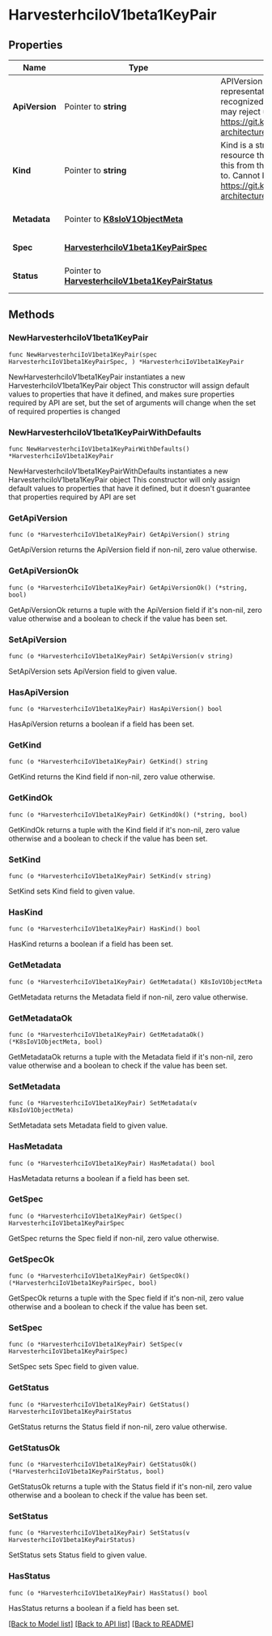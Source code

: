 # HarvesterhciIoV1beta1KeyPair

## Properties

Name | Type | Description | Notes
------------ | ------------- | ------------- | -------------
**ApiVersion** | Pointer to **string** | APIVersion defines the versioned schema of this representation of an object. Servers should convert recognized schemas to the latest internal value, and may reject unrecognized values. More info: https://git.k8s.io/community/contributors/devel/sig-architecture/api-conventions.md#resources | [optional] 
**Kind** | Pointer to **string** | Kind is a string value representing the REST resource this object represents. Servers may infer this from the endpoint the client submits requests to. Cannot be updated. In CamelCase. More info: https://git.k8s.io/community/contributors/devel/sig-architecture/api-conventions.md#types-kinds | [optional] 
**Metadata** | Pointer to [**K8sIoV1ObjectMeta**](K8sIoV1ObjectMeta.md) |  | [optional] [default to {}]
**Spec** | [**HarvesterhciIoV1beta1KeyPairSpec**](HarvesterhciIoV1beta1KeyPairSpec.md) |  | [default to {}]
**Status** | Pointer to [**HarvesterhciIoV1beta1KeyPairStatus**](HarvesterhciIoV1beta1KeyPairStatus.md) |  | [optional] [default to {}]

## Methods

### NewHarvesterhciIoV1beta1KeyPair

`func NewHarvesterhciIoV1beta1KeyPair(spec HarvesterhciIoV1beta1KeyPairSpec, ) *HarvesterhciIoV1beta1KeyPair`

NewHarvesterhciIoV1beta1KeyPair instantiates a new HarvesterhciIoV1beta1KeyPair object
This constructor will assign default values to properties that have it defined,
and makes sure properties required by API are set, but the set of arguments
will change when the set of required properties is changed

### NewHarvesterhciIoV1beta1KeyPairWithDefaults

`func NewHarvesterhciIoV1beta1KeyPairWithDefaults() *HarvesterhciIoV1beta1KeyPair`

NewHarvesterhciIoV1beta1KeyPairWithDefaults instantiates a new HarvesterhciIoV1beta1KeyPair object
This constructor will only assign default values to properties that have it defined,
but it doesn't guarantee that properties required by API are set

### GetApiVersion

`func (o *HarvesterhciIoV1beta1KeyPair) GetApiVersion() string`

GetApiVersion returns the ApiVersion field if non-nil, zero value otherwise.

### GetApiVersionOk

`func (o *HarvesterhciIoV1beta1KeyPair) GetApiVersionOk() (*string, bool)`

GetApiVersionOk returns a tuple with the ApiVersion field if it's non-nil, zero value otherwise
and a boolean to check if the value has been set.

### SetApiVersion

`func (o *HarvesterhciIoV1beta1KeyPair) SetApiVersion(v string)`

SetApiVersion sets ApiVersion field to given value.

### HasApiVersion

`func (o *HarvesterhciIoV1beta1KeyPair) HasApiVersion() bool`

HasApiVersion returns a boolean if a field has been set.

### GetKind

`func (o *HarvesterhciIoV1beta1KeyPair) GetKind() string`

GetKind returns the Kind field if non-nil, zero value otherwise.

### GetKindOk

`func (o *HarvesterhciIoV1beta1KeyPair) GetKindOk() (*string, bool)`

GetKindOk returns a tuple with the Kind field if it's non-nil, zero value otherwise
and a boolean to check if the value has been set.

### SetKind

`func (o *HarvesterhciIoV1beta1KeyPair) SetKind(v string)`

SetKind sets Kind field to given value.

### HasKind

`func (o *HarvesterhciIoV1beta1KeyPair) HasKind() bool`

HasKind returns a boolean if a field has been set.

### GetMetadata

`func (o *HarvesterhciIoV1beta1KeyPair) GetMetadata() K8sIoV1ObjectMeta`

GetMetadata returns the Metadata field if non-nil, zero value otherwise.

### GetMetadataOk

`func (o *HarvesterhciIoV1beta1KeyPair) GetMetadataOk() (*K8sIoV1ObjectMeta, bool)`

GetMetadataOk returns a tuple with the Metadata field if it's non-nil, zero value otherwise
and a boolean to check if the value has been set.

### SetMetadata

`func (o *HarvesterhciIoV1beta1KeyPair) SetMetadata(v K8sIoV1ObjectMeta)`

SetMetadata sets Metadata field to given value.

### HasMetadata

`func (o *HarvesterhciIoV1beta1KeyPair) HasMetadata() bool`

HasMetadata returns a boolean if a field has been set.

### GetSpec

`func (o *HarvesterhciIoV1beta1KeyPair) GetSpec() HarvesterhciIoV1beta1KeyPairSpec`

GetSpec returns the Spec field if non-nil, zero value otherwise.

### GetSpecOk

`func (o *HarvesterhciIoV1beta1KeyPair) GetSpecOk() (*HarvesterhciIoV1beta1KeyPairSpec, bool)`

GetSpecOk returns a tuple with the Spec field if it's non-nil, zero value otherwise
and a boolean to check if the value has been set.

### SetSpec

`func (o *HarvesterhciIoV1beta1KeyPair) SetSpec(v HarvesterhciIoV1beta1KeyPairSpec)`

SetSpec sets Spec field to given value.


### GetStatus

`func (o *HarvesterhciIoV1beta1KeyPair) GetStatus() HarvesterhciIoV1beta1KeyPairStatus`

GetStatus returns the Status field if non-nil, zero value otherwise.

### GetStatusOk

`func (o *HarvesterhciIoV1beta1KeyPair) GetStatusOk() (*HarvesterhciIoV1beta1KeyPairStatus, bool)`

GetStatusOk returns a tuple with the Status field if it's non-nil, zero value otherwise
and a boolean to check if the value has been set.

### SetStatus

`func (o *HarvesterhciIoV1beta1KeyPair) SetStatus(v HarvesterhciIoV1beta1KeyPairStatus)`

SetStatus sets Status field to given value.

### HasStatus

`func (o *HarvesterhciIoV1beta1KeyPair) HasStatus() bool`

HasStatus returns a boolean if a field has been set.


[[Back to Model list]](../README.md#documentation-for-models) [[Back to API list]](../README.md#documentation-for-api-endpoints) [[Back to README]](../README.md)


